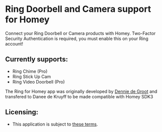 # Ring Doorbell and Camera support for Homey
Connect your Ring Doorbell or Camera products with Homey.
Two-Factor Security Authentication is required, you must enable this on your Ring account!

## Currently supports:
* Ring Chime (Pro)
* Ring Stick Up Cam
* Ring Video Doorbell (Pro)

The Ring for Homey app was originally developed by [Dennie de Groot](https://github.com/denniedegroot) and transfered to Danee de Kruyff to be made compatible with Homey SDK3


## Licensing:
* This application is subject to [these terms](https://github.com/daneedk/com.amazon.ring/blob/master/LICENSE).
